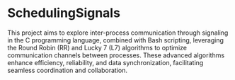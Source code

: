 # SchedulingSignals

This project aims to explore inter-process communication through signaling in the C programming language, combined with Bash scripting, leveraging the Round Robin (RR) and Lucky 7 (L7) algorithms to optimize communication channels between processes. These advanced algorithms enhance efficiency, reliability, and data synchronization, facilitating seamless coordination and collaboration.
